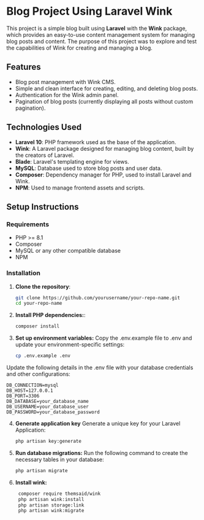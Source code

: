 # Blog Project Using Laravel Wink

This project is a simple blog built using **Laravel** with the **Wink** package, which provides an easy-to-use content management system for managing blog posts and content. The purpose of this project was to explore and test the capabilities of Wink for creating and managing a blog.

## Features

- Blog post management with Wink CMS.
- Simple and clean interface for creating, editing, and deleting blog posts.
- Authentication for the Wink admin panel.
- Pagination of blog posts (currently displaying all posts without custom pagination).

## Technologies Used

- **Laravel 10**: PHP framework used as the base of the application.
- **Wink**: A Laravel package designed for managing blog content, built by the creators of Laravel.
- **Blade**: Laravel's templating engine for views.
- **MySQL**: Database used to store blog posts and user data.
- **Composer**: Dependency manager for PHP, used to install Laravel and Wink.
- **NPM**: Used to manage frontend assets and scripts.

## Setup Instructions

### Requirements

- PHP >= 8.1
- Composer
- MySQL or any other compatible database
- NPM

### Installation

1. **Clone the repository**:

   ```bash
   git clone https://github.com/yourusername/your-repo-name.git
   cd your-repo-name

2. **Install PHP dependencies:**:
   ```bash
   composer install

3. **Set up environment variables:**
Copy the .env.example file to .env and update your environment-specific settings:
   ```bash
   cp .env.example .env

Update the following details in the .env file with your database credentials and other configurations:

    
    DB_CONNECTION=mysql
    DB_HOST=127.0.0.1
    DB_PORT=3306
    DB_DATABASE=your_database_name
    DB_USERNAME=your_database_user
    DB_PASSWORD=your_database_password

4. **Generate application key**
Generate a unique key for your Laravel Application:
    ```bash
    php artisan key:generate

5. **Run database migrations:**
Run the following command to create the necessary tables in your database:
    ```bash
    php artisan migrate

6. **Install wink:**
   ```bash
    composer require themsaid/wink
    php artisan wink:install
    php artisan storage:link
    php artisan wink:migrate
   


   
   

